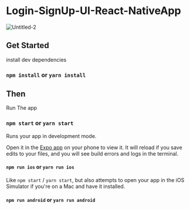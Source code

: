 # Login-SignUp-UI-React-NativeApp

![Untitled-2](https://github.com/AmilaThushara/Signup-Login/assets/80099554/b06969ee-dec9-4cbc-a6ad-90da61eb7f74)



## Get Started

install dev dependencies

### `npm install` or `yarn install`

## Then

Run The app

### `npm start` or `yarn start`

Runs your app in development mode.

Open it in the [Expo app](https://expo.io) on your phone to view it. It will reload if you save edits to your files, and you will see build errors and logs in the terminal.

#### `npm run ios` or `yarn run ios`

Like `npm start` / `yarn start`, but also attempts to open your app in the iOS Simulator if you're on a Mac and have it installed.

#### `npm run android` or `yarn run android`





